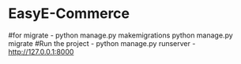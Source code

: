 # EasyE-Commerce
#for migrate - python manage.py makemigrations
              python manage.py migrate
#Run the project - python manage.py runserver
                 - http://127.0.0.1:8000
